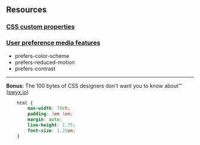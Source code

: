## Resources
### [CSS custom properties](https://developer.mozilla.org/en-US/docs/Web/CSS/--*)
### [User preference media features](https://drafts.csswg.org/mediaqueries-5/#mf-user-preferences)
  - prefers-color-scheme
  - prefers-reduced-motion
  - prefers-contrast
---
**Bonus**: The 100 bytes of CSS designers don't want you to know about™ ([swyx.io](https://www.swyx.io/css-100-bytes/))
```css
    html {
        max-width: 70ch;
        padding: 3em 1em;
        margin: auto;
        line-height: 1.75;
        font-size: 1.25em;
    }
```
